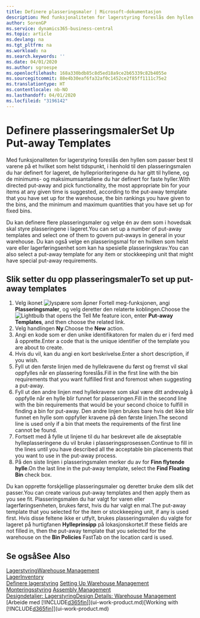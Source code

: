 ```yaml
---
title: Definere plasseringsmaler | Microsoft-dokumentasjon
description: Med funksjonaliteten for lagerstyring foreslås den hyllen som passer best til varene på et hvilket som helst tidspunkt, i henhold til den plasseringsmalen du har definert for lageret, de hylleprioriteringene du har gitt til hyllene, og de minimums- og maksimumsantallene du har definert for faste hyller.
author: SorenGP
ms.service: dynamics365-business-central
ms.topic: article
ms.devlang: na
ms.tgt_pltfrm: na
ms.workload: na
ms.search.keywords: ''
ms.date: 04/01/2020
ms.author: sgroespe
ms.openlocfilehash: 168a330bdb85c8d5ed18a9ce2b65339c82b4055e
ms.sourcegitcommit: 88e4b30eaf6fa32af0c1452ce2f85ff1111c75e2
ms.translationtype: HT
ms.contentlocale: nb-NO
ms.lasthandoff: 04/01/2020
ms.locfileid: "3196142"
---
```

# <a name="set-up-put-away-templates"></a><span data-ttu-id="3cbb1-103">Definere plasseringsmaler</span><span class="sxs-lookup"><span data-stu-id="3cbb1-103">Set Up Put-away Templates</span></span>
<span data-ttu-id="3cbb1-104">Med funksjonaliteten for lagerstyring foreslås den hyllen som passer best til varene på et hvilket som helst tidspunkt, i henhold til den plasseringsmalen du har definert for lageret, de hylleprioriteringene du har gitt til hyllene, og de minimums- og maksimumsantallene du har definert for faste hyller.</span><span class="sxs-lookup"><span data-stu-id="3cbb1-104">With directed put-away and pick functionality, the most appropriate bin for your items at any given time is suggested, according to the put-away template that you have set up for the warehouse, the bin rankings you have given to the bins, and the minimum and maximum quantities that you have set up for fixed bins.</span></span>  

<span data-ttu-id="3cbb1-105">Du kan definere flere plasseringsmaler og velge én av dem som i hovedsak skal styre plasseringene i lageret.</span><span class="sxs-lookup"><span data-stu-id="3cbb1-105">You can set up a number of put-away templates and select one of them to govern put-aways in general in your warehouse.</span></span> <span data-ttu-id="3cbb1-106">Du kan også velge en plasseringsmal for en hvilken som helst vare eller lagerføringsenhet som kan ha spesielle plasseringskrav.</span><span class="sxs-lookup"><span data-stu-id="3cbb1-106">You can also select a put-away template for any item or stockkeeping unit that might have special put-away requirements.</span></span>  

## <a name="to-set-up-put-away-templates"></a><span data-ttu-id="3cbb1-107">Slik setter du opp plasseringsmaler</span><span class="sxs-lookup"><span data-stu-id="3cbb1-107">To set up put-away templates</span></span>  
1.  <span data-ttu-id="3cbb1-108">Velg ikonet ![lyspære som åpner Fortell meg-funksjonen](media/ui-search/search_small.png "Fortell hva du vil gjøre"), angi **Plasseringsmaler**, og velg deretter den relaterte koblingen.</span><span class="sxs-lookup"><span data-stu-id="3cbb1-108">Choose the ![Lightbulb that opens the Tell Me feature](media/ui-search/search_small.png "Tell me what you want to do") icon, enter **Put-away Templates**, and then choose the related link.</span></span>  
2.  <span data-ttu-id="3cbb1-109">Velg handlingen **Ny**.</span><span class="sxs-lookup"><span data-stu-id="3cbb1-109">Choose the **New** action.</span></span>  
3.  <span data-ttu-id="3cbb1-110">Angi en kode som er den unike identifikatoren for malen du er i ferd med å opprette.</span><span class="sxs-lookup"><span data-stu-id="3cbb1-110">Enter a code that is the unique identifier of the template you are about to create.</span></span>  
4.  <span data-ttu-id="3cbb1-111">Hvis du vil, kan du angi en kort beskrivelse.</span><span class="sxs-lookup"><span data-stu-id="3cbb1-111">Enter a short description, if you wish.</span></span>  
5.  <span data-ttu-id="3cbb1-112">Fyll ut den første linjen med de hyllekravene du først og fremst vil skal oppfylles når en plassering foreslås.</span><span class="sxs-lookup"><span data-stu-id="3cbb1-112">Fill in the first line with the bin requirements that you want fulfilled first and foremost when suggesting a put-away.</span></span>  
6.  <span data-ttu-id="3cbb1-113">Fyll ut den andre linjen med hyllekravene som skal være ditt andrevalg å oppfylle når en hylle blir funnet for plasseringen.</span><span class="sxs-lookup"><span data-stu-id="3cbb1-113">Fill in the second line with the bin requirements that would be your second choice to fulfill in finding a bin for put-away.</span></span> <span data-ttu-id="3cbb1-114">Den andre linjen brukes bare hvis det ikke blir funnet en hylle som oppfyller kravene på den første linjen.</span><span class="sxs-lookup"><span data-stu-id="3cbb1-114">The second line is used only if a bin that meets the requirements of the first line cannot be found.</span></span>  
7.  <span data-ttu-id="3cbb1-115">Fortsett med å fylle ut linjene til du har beskrevet alle de akseptable hylleplasseringene du vil bruke i plasseringsprosessen.</span><span class="sxs-lookup"><span data-stu-id="3cbb1-115">Continue to fill in the lines until you have described all the acceptable bin placements that you want to use in the put-away process.</span></span>  
8.  <span data-ttu-id="3cbb1-116">På den siste linjen i plasseringsmalen merker du av for **Finn flytende hylle**.</span><span class="sxs-lookup"><span data-stu-id="3cbb1-116">On the last line in the put-away template, select the **Find Floating Bin** check box.</span></span>  

<span data-ttu-id="3cbb1-117">Du kan opprette forskjellige plasseringsmaler og deretter bruke dem slik det passer.</span><span class="sxs-lookup"><span data-stu-id="3cbb1-117">You can create various put-away templates and then apply them as you see fit.</span></span> <span data-ttu-id="3cbb1-118">Plasseringsmalen du har valgt for varen eller lagerføringsenheten, brukes først, hvis du har valgt en mal.</span><span class="sxs-lookup"><span data-stu-id="3cbb1-118">The put-away template that you selected for the item or stockkeeping unit, if any is used first.</span></span> <span data-ttu-id="3cbb1-119">Hvis disse feltene ikke er utfylt, brukes plasseringsmalen du valgte for lageret på hurtigfanen **Hylleprinsipp** på lokasjonskortet.</span><span class="sxs-lookup"><span data-stu-id="3cbb1-119">If these fields are not filled in, then the put-away template that you selected for the warehouse on the **Bin Policies** FastTab on the location card is used.</span></span>  

## <a name="see-also"></a><span data-ttu-id="3cbb1-120">Se også</span><span class="sxs-lookup"><span data-stu-id="3cbb1-120">See Also</span></span>  
[<span data-ttu-id="3cbb1-121">Lagerstyring</span><span class="sxs-lookup"><span data-stu-id="3cbb1-121">Warehouse Management</span></span>](warehouse-manage-warehouse.md)  
[<span data-ttu-id="3cbb1-122">Lager</span><span class="sxs-lookup"><span data-stu-id="3cbb1-122">Inventory</span></span>](inventory-manage-inventory.md)  
<span data-ttu-id="3cbb1-123">[Definere lagerstyring](warehouse-setup-warehouse.md)   </span><span class="sxs-lookup"><span data-stu-id="3cbb1-123">[Setting Up Warehouse Management](warehouse-setup-warehouse.md)   </span></span>  
<span data-ttu-id="3cbb1-124">[Monteringsstyring](assembly-assemble-items.md)  </span><span class="sxs-lookup"><span data-stu-id="3cbb1-124">[Assembly Management](assembly-assemble-items.md)  </span></span>  
[<span data-ttu-id="3cbb1-125">Designdetaljer: Lagerstyring</span><span class="sxs-lookup"><span data-stu-id="3cbb1-125">Design Details: Warehouse Management</span></span>](design-details-warehouse-management.md)  
<span data-ttu-id="3cbb1-126">[Arbeide med [!INCLUDE[d365fin](includes/d365fin_md.md)]](ui-work-product.md)</span><span class="sxs-lookup"><span data-stu-id="3cbb1-126">[Working with [!INCLUDE[d365fin](includes/d365fin_md.md)]](ui-work-product.md)</span></span>
